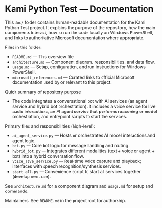 # Kami Python Test — Documentation

This `doc/` folder contains human-readable documentation for the Kami Python Test project. It explains the purpose of the repository, how the main components interact, how to run the code locally on Windows PowerShell, and links to authoritative Microsoft documentation where appropriate.

Files in this folder:

- `README.md` — This overview file.
- `architecture.md` — Component diagram, responsibilities, and data flow.
- `usage.md` — Setup, configuration, and run instructions for Windows PowerShell.
- `microsoft_references.md` — Curated links to official Microsoft documentation used by or relevant to this project.

Quick summary of repository purpose

- The code integrates a conversational bot with AI services (an agent service and hybrid bot orchestration). It includes a voice service for live audio interactions, an AI agent service that performs reasoning or model orchestration, and entrypoint scripts to start the services.

Primary files and responsibilities (high-level):

- `ai_agent_service.py` — Hosts or orchestrates AI model interactions and agent logic.
- `bot.py` — Core bot logic for message handling and routing.
- `hybrid_bot.py` — Integrates different modalities (text + voice or agent + bot) into a hybrid conversation flow.
- `voice_live_service.py` — Real-time voice capture and playback; interfaces with speech recognition/synthesis services.
- `start_all.py` — Convenience script to start all services together (development use).

See `architecture.md` for a component diagram and `usage.md` for setup and commands.

Maintainers: See `README.md` in the project root for authorship.
